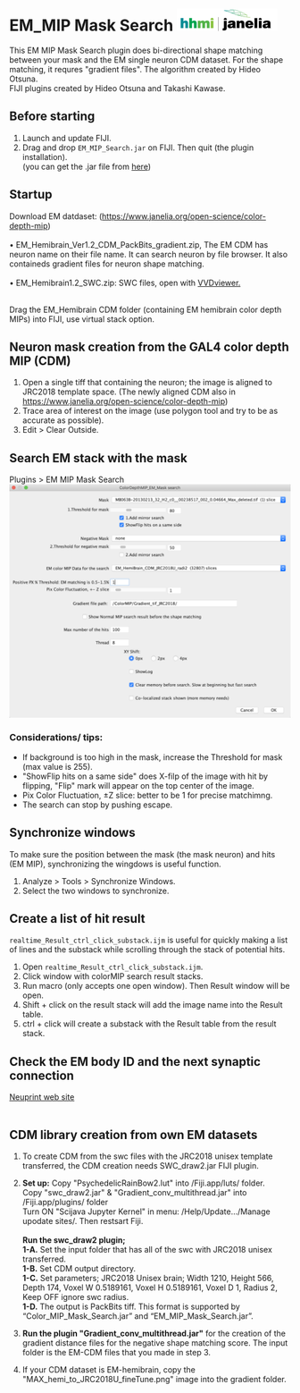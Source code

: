 # EM_MIP Mask Search [![LinkToJanelia](https://github.com/JaneliaSciComp/EM_MIP_search/blob/master/images/jrc_logo_180x40.png)](https://www.janelia.org)
This EM MIP Mask Search plugin does bi-directional shape matching between your mask and the EM single neuron CDM dataset. For the shape matching, it requres "gradient files".
The algorithm created by Hideo Otsuna.  
FIJI plugins created by Hideo Otsuna and Takashi Kawase.  

## Before starting
 1. Launch and update FIJI.
 2. Drag and drop `EM_MIP_Search.jar` on FIJI. Then quit (the plugin installation).  
	(you can get the .jar file from [here](https://github.com/JaneliaSciComp/EM_MIP_Search/blob/master/EM_MIP_Mask_Search.jar)) 

## Startup
Download EM datdaset: (https://www.janelia.org/open-science/color-depth-mip)<br/><br/>
  • EM_Hemibrain_Ver1.2_CDM_PackBits_gradient.zip, The EM CDM has neuron name on their file name. It can search neuron by file browser. It also containeds gradient files for neuron shape matching.<br/><br/>
  • EM_Hemibrain1.2_SWC.zip: SWC files, open with [VVDviewer.](https://github.com/takashi310/VVD_Viewer/releases)<br/><br/>

 

Drag the EM_Hemibrain CDM folder (containing EM hemibrain color depth MIPs) into FIJI, use virtual stack option. 

## Neuron mask creation from the GAL4 color depth MIP (CDM)
1. Open a single tiff that containing the neuron; the image is aligned to JRC2018 template space. (The newly aligned CDM also in https://www.janelia.org/open-science/color-depth-mip)
2. Trace area of interest on the image (use polygon tool and try to be as accurate as possible).
3. Edit > Clear Outside.

## Search EM stack with the mask
Plugins > EM MIP Mask Search    
![ScreenShot0](https://github.com/JaneliaSciComp/EM_MIP_search/blob/master/images/screen.png)
### Considerations/ tips:
- If background is too high in the mask, increase the Threshold for mask (max value is 255).  
- "ShowFlip hits on a same side" does X-filp of the image with hit by flipping, "Flip" mark will appear on the top center of the image.
- Pix Color Fluctuation, ±Z slice: better to be 1 for precise matchimng.  
- The search can stop by pushing escape.  

## Synchronize windows
To make sure the position between the mask (the mask neuron) and hits (EM MIP), synchronizing the wingdows is useful function.
 1. Analyze > Tools > Synchronize Windows.  
 2. Select the two windows to synchronize.  
<!-- dummy -->


## Create a list of hit result
`realtime_Result_ctrl_click_substack.ijm` is useful for quickly making a list of lines and the substack while scrolling through the stack of potential hits. 
 1. Open `realtime_Result_ctrl_click_substack.ijm`.
 2. Click window with colorMIP search result stacks.
 3. Run macro (only accepts one open window). Then Result window will be open.
 4. Shift + click on the result stack will add the image name into the Result table.
 5. ctrl + click will create a substack with the Result table from the result stack.  

## Check the EM body ID and the next synaptic connection  
[Neuprint web site](https://neuprint.janelia.org/)<br/><br/>  

## CDM library creation from own EM datasets
1. To create CDM from the swc files with the JRC2018 unisex template transferred, the CDM creation needs SWC_draw2.jar FIJI plugin. 
2. <b>Set up:</b> Copy "PsychedelicRainBow2.lut" into /Fiji.app/luts/ folder. 
<br>Copy "swc_draw2.jar" & "Gradient_conv_multithread.jar" into /Fiji.app/plugins/ folder
<br> Turn ON "Scijava Jupyter Kernel" in menu: /Help/Update.../Manage upodate sites/. Then restsart Fiji.   
<br><b>Run the swc_draw2 plugin;</b> 
        <br><b>1-A.</b> Set the input folder that has all of the swc with JRC2018 unisex transferred.
	<br><b>1-B.</b> Set CDM output directory.
	<br><b>1-C.</b> Set parameters; JRC2018 Unisex brain; Width 1210, Height 566, Depth 174, Voxel W 0.5189161, Voxel H 0.5189161, Voxel D 1, Radius 2, Keep OFF ignore swc radius.
	<br><b>1-D.</b> The output is PackBits tiff. This format is supported by “Color_MIP_Mask_Search.jar” and “EM_MIP_Mask_Search.jar”.
	
4. <b>Run the plugin "Gradient_conv_multithread.jar"</b> for the creation of the gradient distance files for the negative shape matching score. The input folder is the EM-CDM files that you made in step 3. 

5. If your CDM dataset is EM-hemibrain, copy the "MAX_hemi_to_JRC2018U_fineTune.png" image into the gradient folder.
